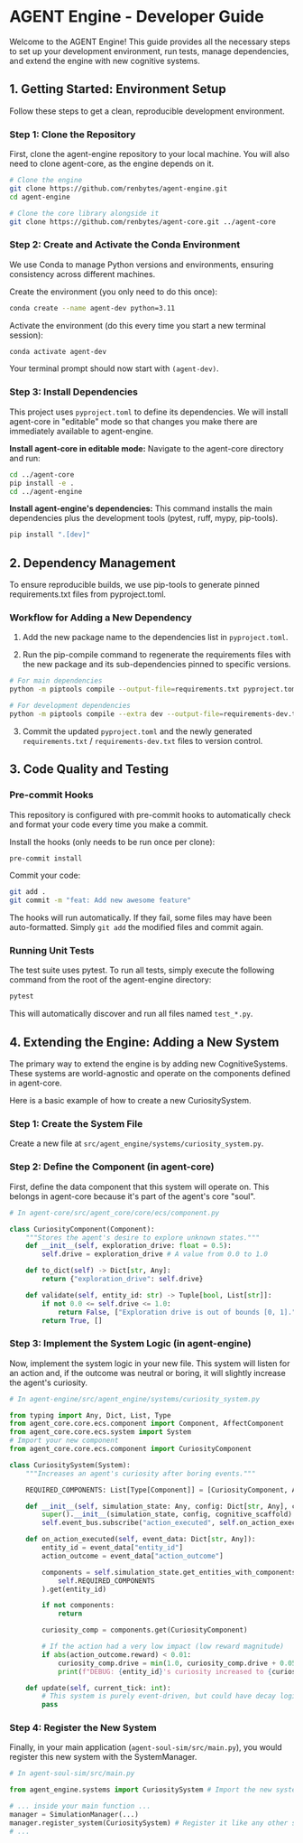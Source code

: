 # AGENT Engine - Developer Guide

Welcome to the AGENT Engine! This guide provides all the necessary steps to set up your development environment, run tests, manage dependencies, and extend the engine with new cognitive systems.

## 1. Getting Started: Environment Setup

Follow these steps to get a clean, reproducible development environment.

### Step 1: Clone the Repository

First, clone the agent-engine repository to your local machine. You will also need to clone agent-core, as the engine depends on it.

```bash
# Clone the engine
git clone https://github.com/renbytes/agent-engine.git
cd agent-engine

# Clone the core library alongside it
git clone https://github.com/renbytes/agent-core.git ../agent-core
```

### Step 2: Create and Activate the Conda Environment

We use Conda to manage Python versions and environments, ensuring consistency across different machines.

Create the environment (you only need to do this once):

```bash
conda create --name agent-dev python=3.11
```

Activate the environment (do this every time you start a new terminal session):

```bash
conda activate agent-dev
```

Your terminal prompt should now start with `(agent-dev)`.

### Step 3: Install Dependencies

This project uses `pyproject.toml` to define its dependencies. We will install agent-core in "editable" mode so that changes you make there are immediately available to agent-engine.

**Install agent-core in editable mode:**
Navigate to the agent-core directory and run:

```bash
cd ../agent-core
pip install -e .
cd ../agent-engine
```

**Install agent-engine's dependencies:**
This command installs the main dependencies plus the development tools (pytest, ruff, mypy, pip-tools).

```bash
pip install ".[dev]"
```

## 2. Dependency Management

To ensure reproducible builds, we use pip-tools to generate pinned requirements.txt files from pyproject.toml.

### Workflow for Adding a New Dependency

1. Add the new package name to the dependencies list in `pyproject.toml`.

2. Run the pip-compile command to regenerate the requirements files with the new package and its sub-dependencies pinned to specific versions.

```bash
# For main dependencies
python -m piptools compile --output-file=requirements.txt pyproject.toml

# For development dependencies
python -m piptools compile --extra dev --output-file=requirements-dev.txt pyproject.toml
```

3. Commit the updated `pyproject.toml` and the newly generated `requirements.txt` / `requirements-dev.txt` files to version control.

## 3. Code Quality and Testing

### Pre-commit Hooks

This repository is configured with pre-commit hooks to automatically check and format your code every time you make a commit.

Install the hooks (only needs to be run once per clone):

```bash
pre-commit install
```

Commit your code:

```bash
git add .
git commit -m "feat: Add new awesome feature"
```

The hooks will run automatically. If they fail, some files may have been auto-formatted. Simply `git add` the modified files and commit again.

### Running Unit Tests

The test suite uses pytest. To run all tests, simply execute the following command from the root of the agent-engine directory:

```bash
pytest
```

This will automatically discover and run all files named `test_*.py`.

## 4. Extending the Engine: Adding a New System

The primary way to extend the engine is by adding new CognitiveSystems. These systems are world-agnostic and operate on the components defined in agent-core.

Here is a basic example of how to create a new CuriositySystem.

### Step 1: Create the System File

Create a new file at `src/agent_engine/systems/curiosity_system.py`.

### Step 2: Define the Component (in agent-core)

First, define the data component that this system will operate on. This belongs in agent-core because it's part of the agent's core "soul".

```python
# In agent-core/src/agent_core/core/ecs/component.py

class CuriosityComponent(Component):
    """Stores the agent's desire to explore unknown states."""
    def __init__(self, exploration_drive: float = 0.5):
        self.drive = exploration_drive # A value from 0.0 to 1.0

    def to_dict(self) -> Dict[str, Any]:
        return {"exploration_drive": self.drive}

    def validate(self, entity_id: str) -> Tuple[bool, List[str]]:
        if not 0.0 <= self.drive <= 1.0:
            return False, ["Exploration drive is out of bounds [0, 1]."]
        return True, []
```

### Step 3: Implement the System Logic (in agent-engine)

Now, implement the system logic in your new file. This system will listen for an action and, if the outcome was neutral or boring, it will slightly increase the agent's curiosity.

```python
# In agent-engine/src/agent_engine/systems/curiosity_system.py

from typing import Any, Dict, List, Type
from agent_core.core.ecs.component import Component, AffectComponent
from agent_core.core.ecs.system import System
# Import your new component
from agent_core.core.ecs.component import CuriosityComponent

class CuriositySystem(System):
    """Increases an agent's curiosity after boring events."""

    REQUIRED_COMPONENTS: List[Type[Component]] = [CuriosityComponent, AffectComponent]

    def __init__(self, simulation_state: Any, config: Dict[str, Any], cognitive_scaffold: Any):
        super().__init__(simulation_state, config, cognitive_scaffold)
        self.event_bus.subscribe("action_executed", self.on_action_executed)

    def on_action_executed(self, event_data: Dict[str, Any]):
        entity_id = event_data["entity_id"]
        action_outcome = event_data["action_outcome"]

        components = self.simulation_state.get_entities_with_components(
            self.REQUIRED_COMPONENTS
        ).get(entity_id)

        if not components:
            return

        curiosity_comp = components.get(CuriosityComponent)

        # If the action had a very low impact (low reward magnitude)
        if abs(action_outcome.reward) < 0.01:
            curiosity_comp.drive = min(1.0, curiosity_comp.drive + 0.05)
            print(f"DEBUG: {entity_id}'s curiosity increased to {curiosity_comp.drive:.2f}")

    def update(self, current_tick: int):
        # This system is purely event-driven, but could have decay logic here.
        pass
```

### Step 4: Register the New System

Finally, in your main application (`agent-soul-sim/src/main.py`), you would register this new system with the SystemManager.

```python
# In agent-soul-sim/src/main.py

from agent_engine.systems import CuriositySystem # Import the new system

# ... inside your main function ...
manager = SimulationManager(...)
manager.register_system(CuriositySystem) # Register it like any other system
# ...
```
